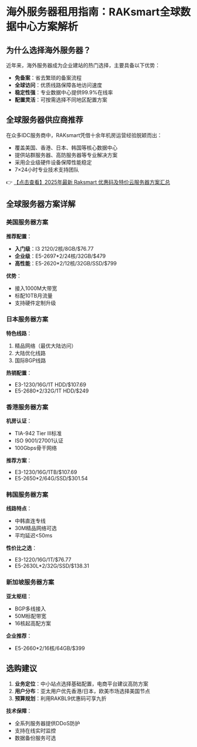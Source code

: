 # 海外服务器租用指南：RAKsmart全球数据中心方案解析

## 为什么选择海外服务器？

近年来，海外服务器成为企业建站的热门选择，主要具备以下优势：
- **免备案**：省去繁琐的备案流程
- **全球访问**：优质线路保障各地访问速度
- **稳定性强**：专业数据中心提供99.9%在线率
- **配置灵活**：可按需选择不同地区配置方案

## 全球服务器供应商推荐

在众多IDC服务商中，RAKsmart凭借十余年机房运营经验脱颖而出：
- 覆盖美国、香港、日本、韩国等核心数据中心
- 提供站群服务器、高防服务器等专业解决方案
- 采用企业级硬件设备保障性能稳定
- 7×24小时专业技术支持团队

👉 [【点击查看】2025年最新 Raksmart 优惠码及特价云服务器方案汇总](https://bit.ly/raksmart)

## 全球服务器方案详解

### 美国服务器方案
**推荐配置**：
- **入门级**：I3 2120/2核/8GB/$76.77
- **企业级**：E5-2697*2/24核/32GB/$479
- **高性能**：E5-2620*2/12核/32GB/SSD/$799

**优势**：
- 接入1000M大带宽
- 标配10TB月流量
- 支持硬件定制升级

### 日本服务器方案
**特色线路**：
1. 精品网络（最优大陆访问）
2. 大陆优化线路
3. 国际BGP线路

**热销配置**：
- E3-1230/16G/1T HDD/$107.69
- E5-2680*2/32G/1T HDD/$249

### 香港服务器方案
**机房认证**：
- TIA-942 Tier III标准
- ISO 9001/27001认证
- 100Gbps骨干网络

**推荐方案**：
- E3-1230/16G/1TB/$107.69
- E5-2650*2/64G/SSD/$301.54

### 韩国服务器方案
**线路特点**：
- 中韩直连专线
- 30M精品网络可选
- 平均延迟<50ms

**性价比之选**：
- E3-1220/16G/1T/$76.77
- E5-2630L*2/32G/SSD/$138.31

### 新加坡服务器方案
**亚太枢纽**：
- BGP多线接入
- 50M标配带宽
- 16核起高配方案

**企业推荐**：
- E5-2660*2/16核/64GB/$399

## 选购建议

1. **业务定位**：中小站点选择基础配置，电商平台建议高防方案
2. **用户分布**：亚太用户优先香港/日本，欧美市场选择美国节点
3. **预算规划**：利用RAKBL9优惠码可享九折

**技术保障**：
- 全系列服务器提供DDoS防护
- 支持在线实时监控
- 数据备份服务可选
